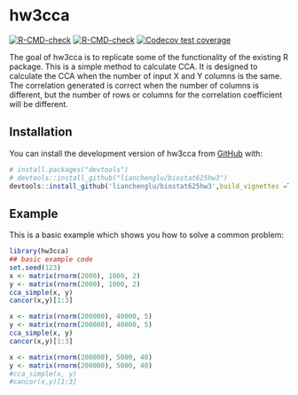 
# hw3cca

<!-- badges: start -->
[![R-CMD-check](https://github.com/lianchenglu/biostat625_hw3/actions/workflows/R-CMD-check.yaml/badge.svg)](https://github.com/lianchenglu/biostat625_hw3/actions/workflows/R-CMD-check.yaml)
[![R-CMD-check](https://github.com/lianchenglu/biostat625hw3/actions/workflows/R-CMD-check.yaml/badge.svg)](https://github.com/lianchenglu/biostat625hw3/actions/workflows/R-CMD-check.yaml)
[![Codecov test coverage](https://codecov.io/gh/lianchenglu/biostat625hw3/branch/main/graph/badge.svg)](https://app.codecov.io/gh/lianchenglu/biostat625hw3?branch=main)
<!-- badges: end -->

The goal of hw3cca is to replicate some of the functionality of the existing R package. 
This is a simple method to calculate CCA. It is designed to calculate the CCA when the number of input X and Y columns is the same. The correlation generated is correct when the number of columns is different, but the number of rows or columns for the correlation coefficient will be different.

## Installation

You can install the development version of hw3cca from [GitHub](https://github.com/) with:

``` r
# install.packages("devtools")
# devtools::install_github("lianchenglu/biostat625hw3")
devtools::install_github('lianchenglu/biostat625hw3',build_vignettes =T)
```

## Example

This is a basic example which shows you how to solve a common problem:

``` r
library(hw3cca)
## basic example code
set.seed(123)
x <- matrix(rnorm(2000), 1000, 2)
y <- matrix(rnorm(2000), 1000, 2)
cca_simple(x, y)
cancor(x,y)[1:3]

x <- matrix(rnorm(200000), 40000, 5)
y <- matrix(rnorm(200000), 40000, 5)
cca_simple(x, y)
cancor(x,y)[1:3]

x <- matrix(rnorm(200000), 5000, 40)
y <- matrix(rnorm(200000), 5000, 40)
#cca_simple(x, y)
#cancor(x,y)[1:3]
```

